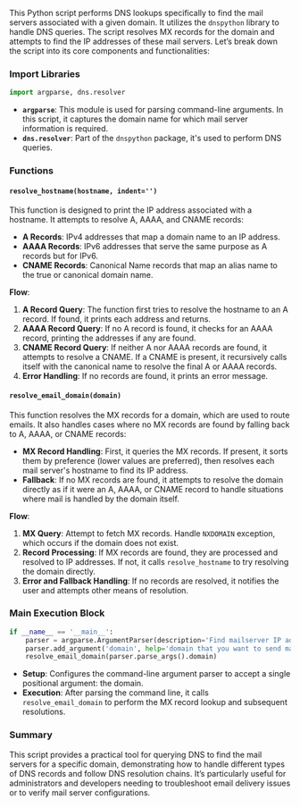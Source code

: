 This Python script performs DNS lookups specifically to find the mail servers associated with a given domain. It utilizes the `dnspython` library to handle DNS queries. The script resolves MX records for the domain and attempts to find the IP addresses of these mail servers. Let’s break down the script into its core components and functionalities:

### Import Libraries

```python
import argparse, dns.resolver
```
- **`argparse`**: This module is used for parsing command-line arguments. In this script, it captures the domain name for which mail server information is required.
- **`dns.resolver`**: Part of the `dnspython` package, it's used to perform DNS queries.

### Functions

#### `resolve_hostname(hostname, indent='')`
This function is designed to print the IP address associated with a hostname. It attempts to resolve A, AAAA, and CNAME records:

- **A Records**: IPv4 addresses that map a domain name to an IP address.
- **AAAA Records**: IPv6 addresses that serve the same purpose as A records but for IPv6.
- **CNAME Records**: Canonical Name records that map an alias name to the true or canonical domain name.

**Flow**:
1. **A Record Query**: The function first tries to resolve the hostname to an A record. If found, it prints each address and returns.
2. **AAAA Record Query**: If no A record is found, it checks for an AAAA record, printing the addresses if any are found.
3. **CNAME Record Query**: If neither A nor AAAA records are found, it attempts to resolve a CNAME. If a CNAME is present, it recursively calls itself with the canonical name to resolve the final A or AAAA records.
4. **Error Handling**: If no records are found, it prints an error message.

#### `resolve_email_domain(domain)`
This function resolves the MX records for a domain, which are used to route emails. It also handles cases where no MX records are found by falling back to A, AAAA, or CNAME records:

- **MX Record Handling**: First, it queries the MX records. If present, it sorts them by preference (lower values are preferred), then resolves each mail server's hostname to find its IP address.
- **Fallback**: If no MX records are found, it attempts to resolve the domain directly as if it were an A, AAAA, or CNAME record to handle situations where mail is handled by the domain itself.

**Flow**:
1. **MX Query**: Attempt to fetch MX records. Handle `NXDOMAIN` exception, which occurs if the domain does not exist.
2. **Record Processing**: If MX records are found, they are processed and resolved to IP addresses. If not, it calls `resolve_hostname` to try resolving the domain directly.
3. **Error and Fallback Handling**: If no records are resolved, it notifies the user and attempts other means of resolution.

### Main Execution Block

```python
if __name__ == '__main__':
    parser = argparse.ArgumentParser(description='Find mailserver IP address')
    parser.add_argument('domain', help='domain that you want to send mail to')
    resolve_email_domain(parser.parse_args().domain)
```
- **Setup**: Configures the command-line argument parser to accept a single positional argument: the domain.
- **Execution**: After parsing the command line, it calls `resolve_email_domain` to perform the MX record lookup and subsequent resolutions.

### Summary
This script provides a practical tool for querying DNS to find the mail servers for a specific domain, demonstrating how to handle different types of DNS records and follow DNS resolution chains. It’s particularly useful for administrators and developers needing to troubleshoot email delivery issues or to verify mail server configurations.
